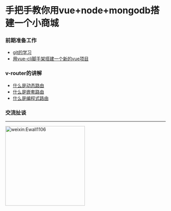 # 手把手教你用vue+node+mongodb搭建一个小商城

### 前期准备工作
- [git的学习](https://www.jianshu.com/p/6deca2cfc37a)
- [用vue-cli脚手架搭建一个新的vue项目](https://www.jianshu.com/p/0b91e9a05694)

### v-router的讲解
- [什么是动态路由](https://www.jianshu.com/p/0b91e9a05694)
- [什么是嵌套路由](https://www.jianshu.com/p/0b91e9a05694)
- [什么是编程式路由](https://www.jianshu.com/p/0b91e9a05694)

### 交流扯谈
------
<!-- ![weixin:Ewall1106](https://wx3.q.cn/mw1024/006pIwwKgy1frm9f1mghlj30e80e83yy.jpg ) -->
<img src="https://wx3.q.cn/mw1024/006pIwwKgy1frm9f1mghlj30e80e83yy.jpg" width="250" height="250" alt="weixin:Ewall1106" />
